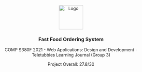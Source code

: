 <!-- PROJECT LOGO -->
<br />
<p align="center">
  <a href="https://github.com/Benwyw/Teletubbies-Learning-Journal/">
    <img src="http://www.ouhk.edu.hk/PAU/AboutOUHK/University_identity/OUHK-logo.png" alt="Logo" height="80">
  </a>

  <h3 align="center">Fast Food Ordering System</h3>

  <p align="center">
    COMP S380F 2021 - Web Applications: Design and Development - Teletubbies Learning Journal (Group 3)
  </p>
  <p align="center">
    Project Overall: 27.8/30
  </p>
</p>
